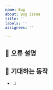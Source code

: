 ```yaml
---
name: Bug
about: Bug issue
title: ''
labels: ''
assignees: ''

---
```


## **📢 오류 설명**


## **📌 기대하는 동작**


- [ ]
